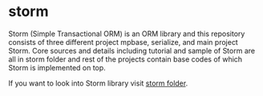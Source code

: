 # storm

Storm (Simple Transactional ORM) is an ORM library and this repository consists of three 
different project mpbase, serialize, and main project Storm. 
Core sources and details including tutorial and sample of Storm are all in storm folder 
and rest of the projects contain base codes of which Storm is implemented on top.

If you want to look into Storm library visit [storm folder](/storm).
